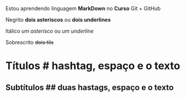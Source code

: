 Estou aprendendo linguagem **MarkDown** no __Curso__ Git + GitHub

Negrito **dois asteriscos** ou __dois underlines__

Itálico *um asterisco* ou _um underline_

Sobrescrito ~~dois tils~~

# Títulos # hashtag, espaço e o texto

## Subtítulos ## duas hastags, espaço e o texto
